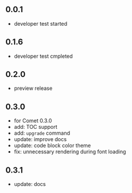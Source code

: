 ## 0.0.1

- developer test started

## 0.1.6

- developer test cmpleted

## 0.2.0

- preview release

## 0.3.0

- for Comet 0.3.0
- add: TOC support
- add: `upgrade` command
- update: improve docs
- update: code block color theme
- fix: unnecessary rendering during font loading

## 0.3.1

- update: docs

